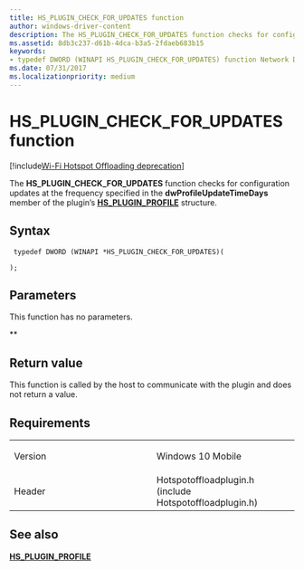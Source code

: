 ```yaml
---
title: HS_PLUGIN_CHECK_FOR_UPDATES function
author: windows-driver-content
description: The HS_PLUGIN_CHECK_FOR_UPDATES function checks for configuration updates at the frequency specified in the dwProfileUpdateTimeDays member of the plugin’s HS_PLUGIN_PROFILE structure.
ms.assetid: 8db3c237-d61b-4dca-b3a5-2fdaeb683b15
keywords: 
- typedef DWORD (WINAPI HS_PLUGIN_CHECK_FOR_UPDATES) function Network Drivers Starting with Windows Vista
ms.date: 07/31/2017
ms.localizationpriority: medium
---
```


# HS\_PLUGIN\_CHECK\_FOR\_UPDATES function

[!include[Wi-Fi Hotspot Offloading deprecation](wi-fi-hotspot-offloading-deprecation.md)]


The **HS\_PLUGIN\_CHECK\_FOR\_UPDATES** function checks for configuration updates at the frequency specified in the **dwProfileUpdateTimeDays** member of the plugin’s [**HS\_PLUGIN\_PROFILE**](hs-plugin-profile.md) structure.

Syntax
------

```ManagedCPlusPlus
 typedef DWORD (WINAPI *HS_PLUGIN_CHECK_FOR_UPDATES)(
    
);
```

Parameters
----------

This function has no parameters.

**   

Return value
------------

This function is called by the host to communicate with the plugin and does not return a value.

Requirements
------------

<table>
<colgroup>
<col width="50%" />
<col width="50%" />
</colgroup>
<tbody>
<tr class="odd">
<td><p>Version</p></td>
<td><p>Windows 10 Mobile</p></td>
</tr>
<tr class="even">
<td><p>Header</p></td>
<td>Hotspotoffloadplugin.h (include Hotspotoffloadplugin.h)</td>
</tr>
</tbody>
</table>

## See also


[**HS\_PLUGIN\_PROFILE**](hs-plugin-profile.md)

 

 





